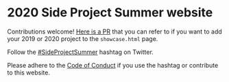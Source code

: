 # 2020 Side Project Summer website

Contributions welcome! [Here is a PR](https://github.com/GeneralProducts/side-project-summer/pull/1) that you can refer to if you want to add your 2019 or 2020 project to the `showcase.html` page.

Follow the [#SideProjectSummer](https://twitter.com/search?q=%23SideProjectSummer&src=typeahead_click&f=live) hashtag on Twitter.

Please adhere to the [Code of Conduct](https://www.sideprojectsummer.com/coc.html) if you use the hashtag or contribute to this website.
